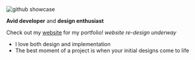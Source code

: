 ![github showcase](https://i.imgur.com/ZfsfLPM.png)

**Avid developer** and **design enthusiast**

Check out my [website](https://adamelaoud.com) for my portfolio!
*website re-design underway*

- I love both design and implementation
- The best moment of a project is when your initial designs come to life
